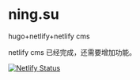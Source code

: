 # ning.su
hugo+netlify+netlify cms

netlify cms 已经完成，还需要增加功能。

[![Netlify Status](https://api.netlify.com/api/v1/badges/0344e431-00c3-4e81-a9fe-72cc67606530/deploy-status)](https://app.netlify.com/sites/ningsu/deploys)
